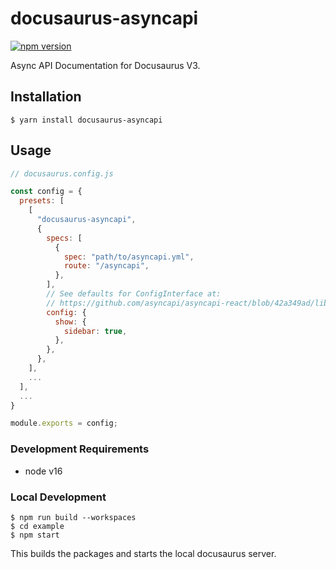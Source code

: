 # docusaurus-asyncapi

[![npm version](https://badge.fury.io/js/docusaurus-asyncapi.svg)](https://badge.fury.io/js/docusaurus-asyncapi)

Async API Documentation for Docusaurus V3.

## Installation

```
$ yarn install docusaurus-asyncapi
```

## Usage

```js
// docusaurus.config.js

const config = {
  presets: [
    [
      "docusaurus-asyncapi",
      {
        specs: [
          {
            spec: "path/to/asyncapi.yml",
            route: "/asyncapi",
          },
        ],
        // See defaults for ConfigInterface at:
        // https://github.com/asyncapi/asyncapi-react/blob/42a349ad/library/src/config/default.ts#L7
        config: {
          show: {
            sidebar: true,
          },
        },
      },
    ],
    ...
  ],
  ...
}

module.exports = config;
```

### Development Requirements

- node v16

### Local Development

```
$ npm run build --workspaces
$ cd example
$ npm start
```

This builds the packages and starts the local docusaurus server.
